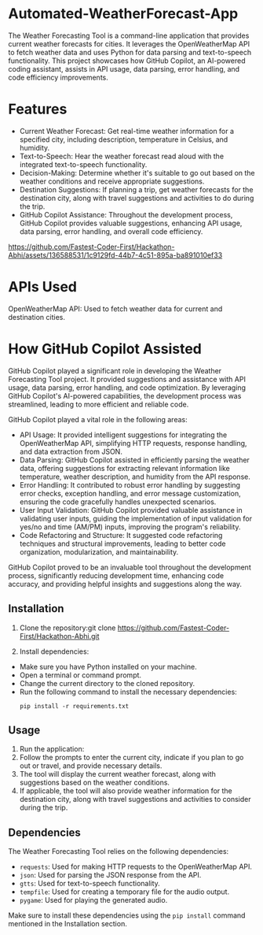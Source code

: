 # Automated-WeatherForecast-App


The Weather Forecasting Tool is a command-line application that provides current weather forecasts for cities. It leverages the OpenWeatherMap API to fetch weather data and uses Python for data parsing and text-to-speech functionality. This project showcases how GitHub Copilot, an AI-powered coding assistant, assists in API usage, data parsing, error handling, and code efficiency improvements.

# Features
* Current Weather Forecast: Get real-time weather information for a specified city, including description, temperature in Celsius, and humidity.
* Text-to-Speech: Hear the weather forecast read aloud with the integrated text-to-speech functionality.
* Decision-Making: Determine whether it's suitable to go out based on the weather conditions and receive appropriate suggestions.
* Destination Suggestions: If planning a trip, get weather forecasts for the destination city, along with travel suggestions and activities to do during the trip.
* GitHub Copilot Assistance: Throughout the development process, GitHub Copilot provides valuable suggestions, enhancing API usage, data parsing, error handling, and overall code efficiency.

https://github.com/Fastest-Coder-First/Hackathon-Abhi/assets/136588531/1c9129fd-44b7-4c51-895a-ba891010ef33


# APIs Used
OpenWeatherMap API: Used to fetch weather data for current and destination cities.
# How GitHub Copilot Assisted
GitHub Copilot played a significant role in developing the Weather Forecasting Tool project. It provided suggestions and assistance with API usage, data parsing, error handling, and code optimization. By leveraging GitHub Copilot's AI-powered capabilities, the development process was streamlined, leading to more efficient and reliable code.

GitHub Copilot played a vital role in the following areas:
* API Usage: It provided intelligent suggestions for integrating the OpenWeatherMap API, simplifying HTTP requests, response handling, and data extraction from JSON.
* Data Parsing: GitHub Copilot assisted in efficiently parsing the weather data, offering suggestions for extracting relevant information like temperature, weather description, and humidity from the API response.
* Error Handling: It contributed to robust error handling by suggesting error checks, exception handling, and error message customization, ensuring the code gracefully handles unexpected scenarios.
* User Input Validation: GitHub Copilot provided valuable assistance in validating user inputs, guiding the implementation of input validation for yes/no and time (AM/PM) inputs, improving the program's reliability.
* Code Refactoring and Structure: It suggested code refactoring techniques and structural improvements, leading to better code organization, modularization, and maintainability.

GitHub Copilot proved to be an invaluable tool throughout the development process, significantly reducing development time, enhancing code accuracy, and providing helpful insights and suggestions along the way.

## Installation
1. Clone the repository:git clone https://github.com/Fastest-Coder-First/Hackathon-Abhi.git
   
2. Install dependencies:
- Make sure you have Python installed on your machine.
- Open a terminal or command prompt.
- Change the current directory to the cloned repository.
- Run the following command to install the necessary dependencies:
  ```
  pip install -r requirements.txt
  ```

## Usage

1. Run the application:
2. Follow the prompts to enter the current city, indicate if you plan to go out or travel, and provide necessary details.
3. The tool will display the current weather forecast, along with suggestions based on the weather conditions.
4. If applicable, the tool will also provide weather information for the destination city, along with travel suggestions and activities to consider during the trip.


## Dependencies

The Weather Forecasting Tool relies on the following dependencies:
- `requests`: Used for making HTTP requests to the OpenWeatherMap API.
- `json`: Used for parsing the JSON response from the API.
- `gtts`: Used for text-to-speech functionality.
- `tempfile`: Used for creating a temporary file for the audio output.
- `pygame`: Used for playing the generated audio.

Make sure to install these dependencies using the `pip install` command mentioned in the Installation section.


